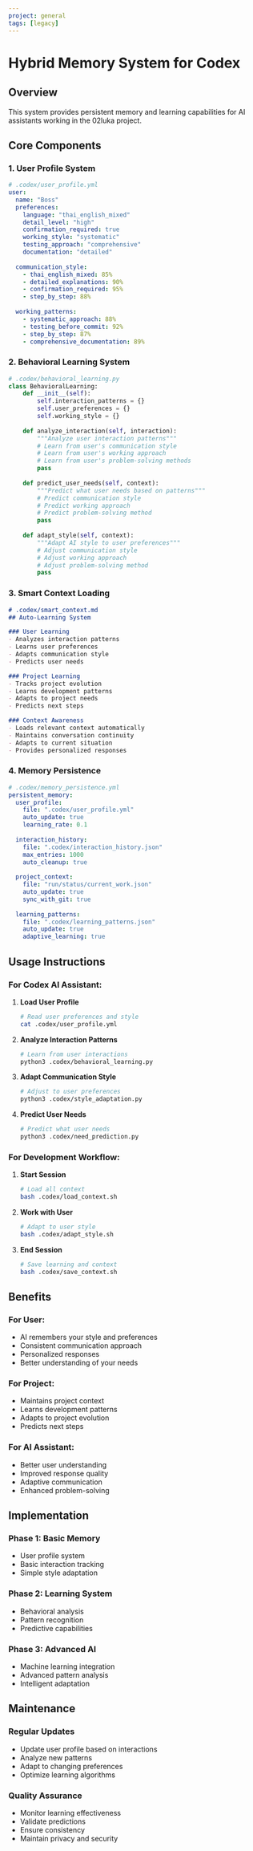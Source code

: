 ```yaml
---
project: general
tags: [legacy]
---
```

# Hybrid Memory System for Codex

## Overview
This system provides persistent memory and learning capabilities for AI assistants working in the 02luka project.

## Core Components

### 1. User Profile System
```yaml
# .codex/user_profile.yml
user:
  name: "Boss"
  preferences:
    language: "thai_english_mixed"
    detail_level: "high"
    confirmation_required: true
    working_style: "systematic"
    testing_approach: "comprehensive"
    documentation: "detailed"
  
  communication_style:
    - thai_english_mixed: 85%
    - detailed_explanations: 90%
    - confirmation_required: 95%
    - step_by_step: 88%
  
  working_patterns:
    - systematic_approach: 88%
    - testing_before_commit: 92%
    - step_by_step: 87%
    - comprehensive_documentation: 89%
```

### 2. Behavioral Learning System
```python
# .codex/behavioral_learning.py
class BehavioralLearning:
    def __init__(self):
        self.interaction_patterns = {}
        self.user_preferences = {}
        self.working_style = {}
    
    def analyze_interaction(self, interaction):
        """Analyze user interaction patterns"""
        # Learn from user's communication style
        # Learn from user's working approach
        # Learn from user's problem-solving methods
        pass
    
    def predict_user_needs(self, context):
        """Predict what user needs based on patterns"""
        # Predict communication style
        # Predict working approach
        # Predict problem-solving method
        pass
    
    def adapt_style(self, context):
        """Adapt AI style to user preferences"""
        # Adjust communication style
        # Adjust working approach
        # Adjust problem-solving method
        pass
```

### 3. Smart Context Loading
```markdown
# .codex/smart_context.md
## Auto-Learning System

### User Learning
- Analyzes interaction patterns
- Learns user preferences
- Adapts communication style
- Predicts user needs

### Project Learning
- Tracks project evolution
- Learns development patterns
- Adapts to project needs
- Predicts next steps

### Context Awareness
- Loads relevant context automatically
- Maintains conversation continuity
- Adapts to current situation
- Provides personalized responses
```

### 4. Memory Persistence
```yaml
# .codex/memory_persistence.yml
persistent_memory:
  user_profile:
    file: ".codex/user_profile.yml"
    auto_update: true
    learning_rate: 0.1
  
  interaction_history:
    file: ".codex/interaction_history.json"
    max_entries: 1000
    auto_cleanup: true
  
  project_context:
    file: "run/status/current_work.json"
    auto_update: true
    sync_with_git: true
  
  learning_patterns:
    file: ".codex/learning_patterns.json"
    auto_update: true
    adaptive_learning: true
```

## Usage Instructions

### For Codex AI Assistant:

1. **Load User Profile**
   ```bash
   # Read user preferences and style
   cat .codex/user_profile.yml
   ```

2. **Analyze Interaction Patterns**
   ```bash
   # Learn from user interactions
   python3 .codex/behavioral_learning.py
   ```

3. **Adapt Communication Style**
   ```bash
   # Adjust to user preferences
   python3 .codex/style_adaptation.py
   ```

4. **Predict User Needs**
   ```bash
   # Predict what user needs
   python3 .codex/need_prediction.py
   ```

### For Development Workflow:

1. **Start Session**
   ```bash
   # Load all context
   bash .codex/load_context.sh
   ```

2. **Work with User**
   ```bash
   # Adapt to user style
   bash .codex/adapt_style.sh
   ```

3. **End Session**
   ```bash
   # Save learning and context
   bash .codex/save_context.sh
   ```

## Benefits

### For User:
- AI remembers your style and preferences
- Consistent communication approach
- Personalized responses
- Better understanding of your needs

### For Project:
- Maintains project context
- Learns development patterns
- Adapts to project evolution
- Predicts next steps

### For AI Assistant:
- Better user understanding
- Improved response quality
- Adaptive communication
- Enhanced problem-solving

## Implementation

### Phase 1: Basic Memory
- User profile system
- Basic interaction tracking
- Simple style adaptation

### Phase 2: Learning System
- Behavioral analysis
- Pattern recognition
- Predictive capabilities

### Phase 3: Advanced AI
- Machine learning integration
- Advanced pattern analysis
- Intelligent adaptation

## Maintenance

### Regular Updates
- Update user profile based on interactions
- Analyze new patterns
- Adapt to changing preferences
- Optimize learning algorithms

### Quality Assurance
- Monitor learning effectiveness
- Validate predictions
- Ensure consistency
- Maintain privacy and security






